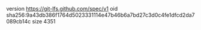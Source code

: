 version https://git-lfs.github.com/spec/v1
oid sha256:9a43db386f1764d5023331114e47b46b6a7bd27c3d0c4fe1dfcd2da7089cb14c
size 4351

